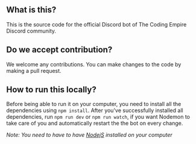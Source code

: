 ## What is this?

This is the source code for the official Discord bot of The Coding Empire Discord community.
## Do we accept contribution?

We welcome any contributions. You can make changes to the code by making a pull request.
## How to run this locally?

Before being able to run it on your computer, you need to install all the dependencies using `npm install`.
After you've successfully installed all dependencies, run `npm run dev` or `npm run watch`, if you want Nodemon to take care of you and automatically restart the the bot on every change.

*Note: You need to have to have [NodejS](https://nodejs.org/en/download) installed on your computer*
